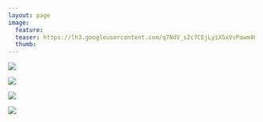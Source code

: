 ```yaml
---
layout: page
image:
  feature:
  teaser: https://lh3.googleusercontent.com/q7NdV_s2c7CEjLyiX5xVvPawm4OFrtjypNn-RnuWXeg=w245-h184-no
  thumb:
---
```


![](https://lh3.googleusercontent.com/BIQLdR9QII-ESc6PplHG7b7RDlb1ioiKesHDNasTFAA=w800)

![](https://lh3.googleusercontent.com/EuJZ7R-KzmHylovE8j4xQWWQRHNjLVcaPpj8yTby4uM=w800)

![](https://lh3.googleusercontent.com/qfKwF8uvUErzeDPUj6jFUuGFve8f0aoDYrKWqY4bV5s=w800)

![](https://lh3.googleusercontent.com/IqTjL2sAYdkGFIlQJ8t63uDUVm6MDP6-BA7w92craI4=w800)
